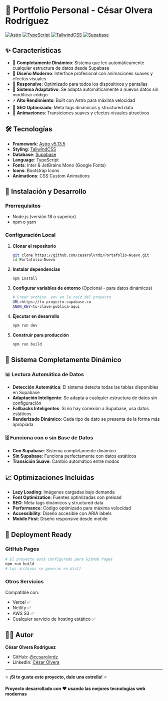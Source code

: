 # 🎯 Portfolio Personal - César Olvera Rodríguez

[![Astro](https://img.shields.io/badge/Built%20with-Astro-FF5A03?style=for-the-badge&logo=astro&logoColor=white)](https://astro.build)
[![TypeScript](https://img.shields.io/badge/TypeScript-007ACC?style=for-the-badge&logo=typescript&logoColor=white)](https://typescriptlang.org/)
[![TailwindCSS](https://img.shields.io/badge/Tailwind-38B2AC?style=for-the-badge&logo=tailwind-css&logoColor=white)](https://tailwindcss.com)
[![Supabase](https://img.shields.io/badge/Supabase-3ECF8E?style=for-the-badge&logo=supabase&logoColor=white)](https://supabase.com)

## ✨ Características

- 🚀 **Completamente Dinámico**: Sistema que lee automáticamente cualquier estructura de datos desde Supabase
- 🎨 **Diseño Moderno**: Interface profesional con animaciones suaves y efectos visuales
- 📱 **Responsive**: Optimizado para todos los dispositivos y pantallas
- 🔄 **Sistema Adaptativo**: Se adapta automáticamente a nuevos datos sin modificar código
- ⚡ **Alto Rendimiento**: Built con Astro para máxima velocidad
- 🎯 **SEO Optimizado**: Meta tags dinámicos y structured data
- 🎪 **Animaciones**: Transiciones suaves y efectos visuales atractivos

## 🛠️ Tecnologías

- **Framework**: [Astro v5.13.5](https://astro.build)
- **Styling**: [TailwindCSS](https://tailwindcss.com)
- **Database**: [Supabase](https://supabase.com)
- **Language**: TypeScript
- **Fonts**: Inter & JetBrains Mono (Google Fonts)
- **Icons**: Bootstrap Icons
- **Animations**: CSS Custom Animations

## 🚀 Instalación y Desarrollo

### Prerrequisitos
- Node.js (versión 18 o superior)
- npm o yarn

### Configuración Local

1. **Clonar el repositorio**
   ```bash
   git clone https://github.com/cesarolvrdz/Portafolio-Nuevo.git
   cd Portafolio-Nuevo
   ```

2. **Instalar dependencias**
   ```bash
   npm install
   ```

3. **Configurar variables de entorno** (Opcional - para datos dinámicos)
   ```bash
   # Crear archivo .env en la raíz del proyecto
   URL=https://tu-proyecto.supabase.co
   ANON_KEY=tu-clave-publica-aqui
   ```

4. **Ejecutar en desarrollo**
   ```bash
   npm run dev
   ```

5. **Construir para producción**
   ```bash
   npm run build
   ```

## 🎯 Sistema Completamente Dinámico

### 📊 Lectura Automática de Datos
- **Detección Automática**: El sistema detecta todas las tablas disponibles en Supabase
- **Adaptación Inteligente**: Se adapta a cualquier estructura de datos sin configuración
- **Fallbacks Inteligentes**: Si no hay conexión a Supabase, usa datos estáticos
- **Renderizado Dinámico**: Cada tipo de dato se presenta de la forma más apropiada

### 🗄️ Funciona con o sin Base de Datos
- **Con Supabase**: Sistema completamente dinámico
- **Sin Supabase**: Funciona perfectamente con datos estáticos
- **Transición Suave**: Cambio automático entre modos

## 📈 Optimizaciones Incluidas

- **Lazy Loading**: Imágenes cargadas bajo demanda
- **Font Optimization**: Fuentes optimizadas con preload
- **SEO**: Meta tags dinámicos y structured data
- **Performance**: Código optimizado para máxima velocidad
- **Accessibility**: Diseño accesible con ARIA labels
- **Mobile First**: Diseño responsive desde mobile

## 🚀 Deployment Ready

### GitHub Pages
```bash
# El proyecto está configurado para GitHub Pages
npm run build
# Los archivos se generan en dist/
```

### Otros Servicios
Compatible con:
- Vercel ✅
- Netlify ✅
- AWS S3 ✅
- Cualquier servicio de hosting estático ✅

## 🙋‍♂️ Autor

**César Olvera Rodríguez**
- GitHub: [@cesarolvrdz](https://github.com/cesarolvrdz)
- LinkedIn: [César Olvera](https://linkedin.com/in/cesarolvrdz)
---

⭐ **¡Si te gusta este proyecto, dale una estrella!** ⭐

**Proyecto desarrollado con ❤️ usando las mejores tecnologías web modernas**
